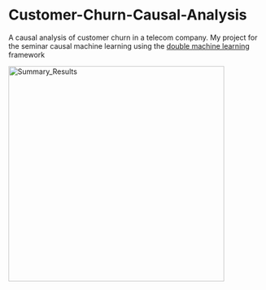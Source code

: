 # Customer-Churn-Causal-Analysis
A causal analysis of customer churn in a telecom company. My project for the seminar causal machine learning using the [double machine learning](https://docs.doubleml.org/stable/index.html) framework 

<img width="424" alt="Summary_Results" src="https://github.com/Aziz-an/Customer-Churn-Causal-Analysis/assets/70484577/7b2e4274-d723-407b-a1ad-343da3dab840">


